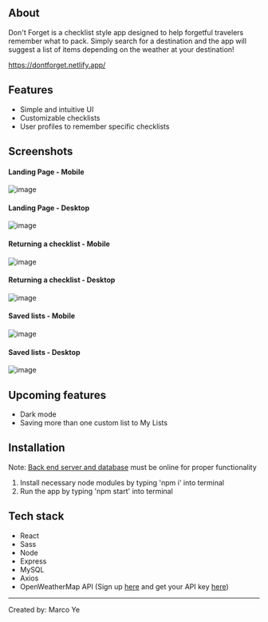 ## About

Don't Forget is a checklist style app designed to help forgetful travelers remember what to pack. Simply search for a destination and the app will suggest a list of items depending on the weather at your destination!

https://dontforget.netlify.app/

## Features
- Simple and intuitive UI
- Customizable checklists
- User profiles to remember specific checklists

## Screenshots
#### Landing Page - Mobile
![image](https://user-images.githubusercontent.com/104222379/184056794-013b0433-00bc-4f04-8201-23f0538450a2.png)
#### Landing Page - Desktop
![image](https://user-images.githubusercontent.com/104222379/183975178-adcb58b2-d980-4ec7-9e6a-189aed7710ab.png)

#### Returning a checklist - Mobile
![image](https://user-images.githubusercontent.com/104222379/184056934-4f040e22-2a38-4b40-a686-fe885050cd2e.png)
#### Returning a checklist - Desktop
![image](https://user-images.githubusercontent.com/104222379/183975536-65a630eb-4945-4993-a4ec-3f5afa45f670.png)

#### Saved lists - Mobile
![image](https://user-images.githubusercontent.com/104222379/184057075-da7c31bb-e1f8-4d48-83c5-a406d2e4e1f1.png)
#### Saved lists - Desktop
![image](https://user-images.githubusercontent.com/104222379/184019090-b3fa6447-5f36-4979-98d2-9617edf36158.png)

## Upcoming features
- Dark mode
- Saving more than one custom list to My Lists

## Installation
Note: [Back end server and database](https://github.com/marcopoloye/dont-forget-backend) must be online for proper functionality
1. Install necessary node modules by typing 'npm i' into terminal
2. Run the app by typing 'npm start' into terminal

## Tech stack
- React
- Sass
- Node
- Express
- MySQL
- Axios
- OpenWeatherMap API (Sign up [here](https://home.openweathermap.org/users/sign_up) and get your API key [here](https://home.openweathermap.org/api_keys)) 
---------------------------------
Created by: Marco Ye
